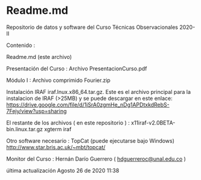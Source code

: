 # Readme.md
Repositorio de datos y software del Curso Técnicas Observacionales 2020- II

Contenido :

Readme.md  (este archivo)

Presentación del Curso : Archivo PresentacionCurso.pdf  

Módulo I : Archivo comprimido Fourier.zip

Instalación IRAF
iraf.lnux.x86_64.tar.gz. Este es el archivo principal para la instalacion de IRAF (>25MB) y se puede descargar en este enlace:
https://drive.google.com/file/d/1jSrA0zgmHe_nDg1APDtxkdRebS-7Fejy/view?usp=sharing

El restante de los archivos ( en este repositorio ) :
x11iraf-v2.0BETA-bin.linux.tar.gz
xgterm
iraf

Otro software necesario :
TopCat (puede ejecutarse bajo Windows)
http://www.star.bris.ac.uk/~mbt/topcat/


Monitor del Curso : Hernán Darío Guerrero ( hdguerreroc@unal.edu.co )

última actualización Agosto 26 de 2020 11:38
